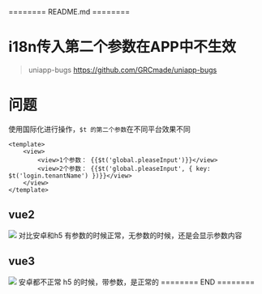 ======== README.md ========

# i18n传入第二个参数在APP中不生效
> uniapp-bugs https://github.com/GRCmade/uniapp-bugs

# 问题

使用国际化进行操作，`$t 的第二个参数`在不同平台效果不同

```
<template>
	<view>
		<view>1个参数： {{$t('global.pleaseInput')}}</view>
		<view>2个参数： {{$t('global.pleaseInput', { key: $t('login.tenantName') })}}</view>
	</view>
</template>
```

## vue2
![](https://yuhepicgo.oss-cn-beijing.aliyuncs.com/20250304175440777.png)
对比安卓和h5
有参数的时候正常，无参数的时候，还是会显示参数内容

## vue3
![](https://yuhepicgo.oss-cn-beijing.aliyuncs.com/20250304175640447.png)
安卓都不正常
h5 的时候，带参数，是正常的
======== END ========